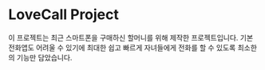 # LoveCall Project

이 프로젝트는 최근 스마트폰을 구매하신 할머니를 위해 제작한 프로젝트입니다.
기본 전화앱도 어려울 수 있기에 최대한 쉽고 빠르게 자녀들에게
전화를 할 수 있도록 최소한의 기능만 담았습니다.